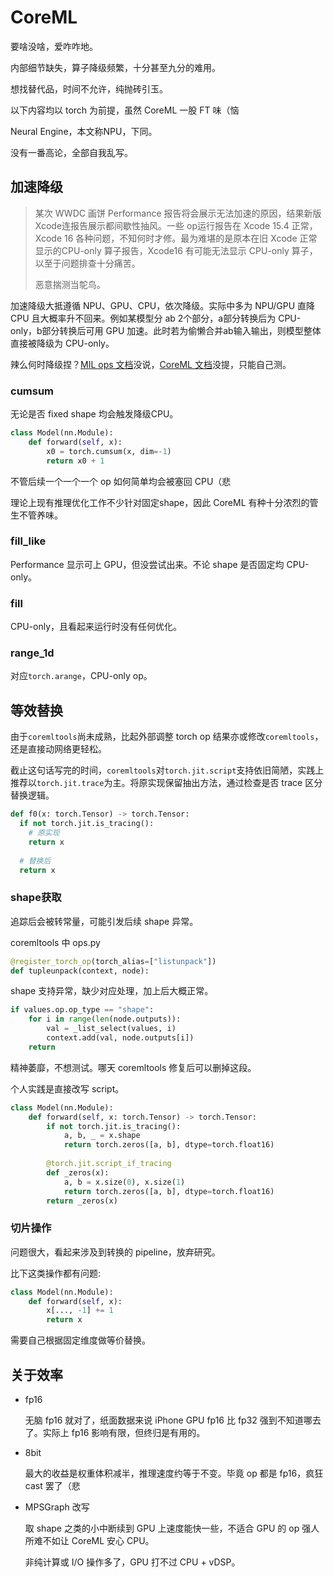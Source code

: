 # CoreML

要啥没啥，爱咋咋地。

内部细节缺失，算子降级频繁，十分甚至九分的难用。

想找替代品，时间不允许，纯抛砖引玉。

以下内容均以 torch 为前提，虽然 CoreML 一股 FT 味（恼

Neural Engine，本文称NPU，下同。

没有一番高论，全部自我乱写。



## 加速降级

> 某次 WWDC 画饼 Performance 报告将会展示无法加速的原因，结果新版Xcode连报告展示都间歇性抽风。一些 op运行报告在 Xcode 15.4 正常，Xcode 16 各种问题，不知何时才修。最为难堪的是原本在旧 Xcode 正常显示的CPU-only 算子报告，Xcode16 有可能无法显示 CPU-only 算子，以至于问题排查十分痛苦。
>
> 恶意揣测当鸵鸟。

加速降级大抵遵循 NPU、GPU、CPU，依次降级。实际中多为 NPU/GPU 直降 CPU 且大概率升不回来。例如某模型分 ab 2个部分，a部分转换后为 CPU-only，b部分转换后可用 GPU 加速。此时若为偷懒合并ab输入输出，则模型整体直接被降级为 CPU-only。

辣么何时降级捏？[MIL ops 文档](https://apple.github.io/coremltools/source/coremltools.converters.mil.mil.ops.defs.html)没说，[CoreML 文档](https://developer.apple.com/documentation/coreml/)没提，只能自己测。



### cumsum

无论是否 fixed shape 均会触发降级CPU。

```python
class Model(nn.Module):
    def forward(self, x):
        x0 = torch.cumsum(x, dim=-1)
        return x0 + 1
```

不管后续一个一个一个 op 如何简单均会被塞回 CPU（悲

理论上现有推理优化工作不少针对固定shape，因此 CoreML 有种十分浓烈的管生不管养味。



### fill_like

Performance 显示可上 GPU，但没尝试出来。不论 shape 是否固定均 CPU-only。



### fill

CPU-only，且看起来运行时没有任何优化。



### range_1d

对应`torch.arange`，CPU-only op。



## 等效替换

由于`coremltools`尚未成熟，比起外部调整 torch op 结果亦或修改`coremltools`，还是直接动网络更轻松。

截止这句话写完的时间，`coremltools`对`torch.jit.script`支持依旧简陋，实践上推荐以`torch.jit.trace`为主。将原实现保留抽出方法，通过检查是否 trace 区分替换逻辑。

```python
def f0(x: torch.Tensor) -> torch.Tensor:
  if not torch.jit.is_tracing():
    # 原实现
    return x
  
  # 替换后
  return x
```



### shape获取

追踪后会被转常量，可能引发后续 shape 异常。

coremltools 中 ops.py

```python
@register_torch_op(torch_alias=["listunpack"])
def tupleunpack(context, node):
```

shape 支持异常，缺少对应处理，加上后大概正常。

```python
if values.op.op_type == "shape":
    for i in range(len(node.outputs)):
        val = _list_select(values, i)
        context.add(val, node.outputs[i])
    return
```

精神萎靡，不想测试。哪天 coremltools 修复后可以删掉这段。



个人实践是直接改写 script。

```python
class Model(nn.Module):
    def forward(self, x: torch.Tensor) -> torch.Tensor:
        if not torch.jit.is_tracing():
            a, b, _ = x.shape
            return torch.zeros([a, b], dtype=torch.float16)
        
        @torch.jit.script_if_tracing
        def _zeros(x):
            a, b = x.size(0), x.size(1)
            return torch.zeros([a, b], dtype=torch.float16)
        return _zeros(x)
```



### 切片操作

问题很大，看起来涉及到转换的 pipeline，放弃研究。

比下这类操作都有问题:

```python
class Model(nn.Module):
    def forward(self, x):
        x[..., -1] += 1 
        return x
```

需要自己根据固定维度做等价替换。



## 关于效率

- fp16

  无脑 fp16 就对了，纸面数据来说 iPhone GPU fp16 比 fp32 强到不知道哪去了。实际上 fp16 影响有限，但终归是有用的。

- 8bit

  最大的收益是权重体积减半，推理速度约等于不变。毕竟 op 都是 fp16，疯狂 cast 罢了（悲

- MPSGraph 改写

  取 shape 之类的小中断续到 GPU 上速度能快一些，不适合 GPU 的 op 强人所难不如让 CoreML 安心 CPU。

  非纯计算或 I/O 操作多了，GPU 打不过 CPU + vDSP。

